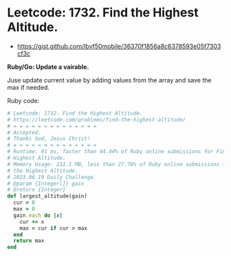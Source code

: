 # Leetcode: 1732. Find the Highest Altitude.

- https://gist.github.com/lbvf50mobile/36370f1856a8c6378593e05f7303cf3c

**Ruby/Go: Update a vairable.**

Juse update current value by adding values from the array and save the max if
needed.

Ruby code:
```Ruby
# Leetcode: 1732. Find the Highest Altitude.
# https://leetcode.com/problems/find-the-highest-altitude/
# = = = = = = = = = = = = = =
# Accepted.
# Thanks God, Jesus Christ!
# = = = = = = = = = = = = = =
# Runtime: 91 ms, faster than 44.44% of Ruby online submissions for Find the
# Highest Altitude.
# Memory Usage: 211.1 MB, less than 27.78% of Ruby online submissions for Find
# the Highest Altitude.
# 2023.06.19 Daily Challenge.
# @param {Integer[]} gain
# @return {Integer}
def largest_altitude(gain)
  cur = 0
  max = 0
  gain.each do |x|
    cur += x
    max = cur if cur > max
  end
  return max
end
```
